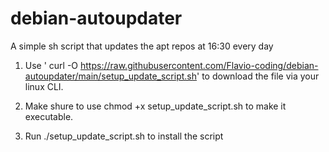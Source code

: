 # debian-autoupdater
A simple sh script that updates the apt repos at 16:30 every day

1. Use ' curl -O https://raw.githubusercontent.com/Flavio-coding/debian-autoupdater/main/setup_update_script.sh' to download the file via your linux CLI.

2. Make shure to use chmod +x setup_update_script.sh to make it executable.

3. Run ./setup_update_script.sh to install the script
